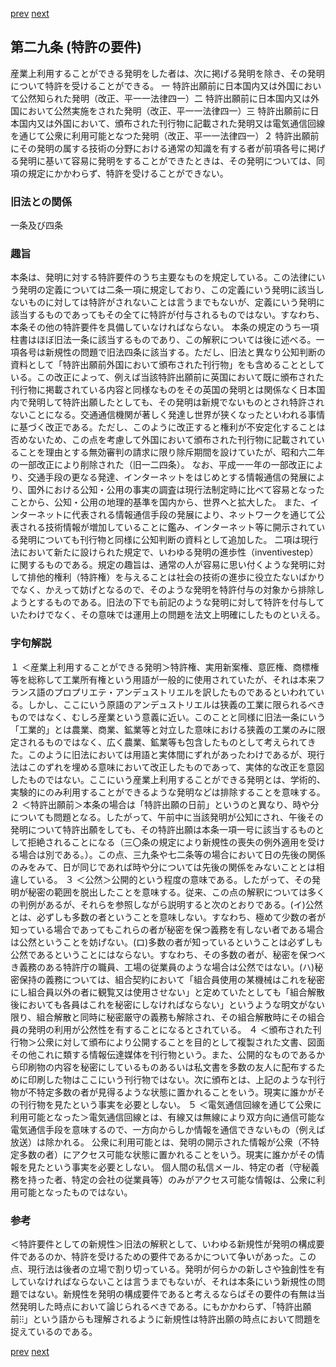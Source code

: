 [prev](/specific/markdowns/特許法/032_Mp-Ch_1-At_28.md)
[next](/specific/markdowns/特許法/034_Mp-Ch_2-At_29_2.md)
## 第二九条 (特許の要件)
産業上利用することができる発明をした者は、次に掲げる発明を除き、その発明について特許を受けることができる。
一 特許出願前に日本国内又は外国において公然知られた発明（改正、平一一法律四一）二 特許出願前に日本国内又は外国において公然実施をされた発明（改正、平一一法律四一）三 特許出願前に日本国内又は外国において、頒布された刊行物に記載された発明又は電気通信回線を通じて公衆に利用可能となつた発明（改正、平一一法律四一）２ 特許出願前にその発明の属する技術の分野における通常の知識を有する者が前項各号に掲げる発明に基いて容易に発明をすることができたときは、その発明については、同項の規定にかかわらず、特許を受けることができない。

### 旧法との関係
一条及び四条

### 趣旨
本条は、発明に対する特許要件のうち主要なものを規定している。この法律にいう発明の定義については二条一項に規定しており、この定義にいう発明に該当しないものに対しては特許がされないことは言うまでもないが、定義にいう発明に該当するものであってもその全てに特許が付与されるものではない。すなわち、本条その他の特許要件を具備していなければならない。
本条の規定のうち一項柱書はほぼ旧法一条に該当するものであり、この解釈については後に述べる。一項各号は新規性の問題で旧法四条に該当する。ただし、旧法と異なり公知判断の資料として「特許出願前外国において頒布された刊行物」をも含めることとしている。この改正によって、例えば当該特許出願前に英国において既に頒布された刊行物に掲載されている内容と同様なものをその英国の発明とは関係なく日本国内で発明して特許出願したとしても、その発明は新規でないものとされ特許されないことになる。交通通信機関が著しく発達し世界が狭くなったといわれる事情に基づく改正である。ただし、このように改正すると権利が不安定化することは否めないため、この点を考慮して外国において頒布された刊行物に記載されていることを理由とする無効審判の請求に限り除斥期間を設けていたが、昭和六二年の一部改正により削除された（旧一二四条）。
なお、平成一一年の一部改正により、交通手段の更なる発達、インターネットをはじめとする情報通信の発展により、国外における公知・公用の事実の調査は現行法制定時に比べて容易となったことから、公知・公用の地理的基準を国内から、世界へと拡大した。
また、インターネットに代表される情報通信手段の発展により、ネットワークを通じて公表される技術情報が増加していることに鑑み、インターネット等に開示されている発明についても刊行物と同様に公知判断の資料として追加した。
二項は現行法において新たに設けられた規定で、いわゆる発明の進歩性（inventivestep）に関するものである。規定の趣旨は、通常の人が容易に思い付くような発明に対して排他的権利（特許権）を与えることは社会の技術の進歩に役立たないばかりでなく、かえって妨げとなるので、そのような発明を特許付与の対象から排除しようとするものである。旧法の下でも前記のような発明に対して特許を付与していたわけでなく、その意味では運用上の問題を法文上明確にしたものといえる。

### 字句解説
１ ＜産業上利用することができる発明＞特許権、実用新案権、意匠権、商標権等を総称して工業所有権という用語が一般的に使用されていたが、それは本来フランス語のプロプリエテ・アンデュストリエルを訳したものであるといわれている。しかし、ここにいう原語のアンデュストリエルは狭義の工業に限られるべきものではなく、むしろ産業という意義に近い。このことと同様に旧法一条にいう「工業的」とは農業、商業、鉱業等と対立した意味における狭義の工業のみに限定されるものではなく、広く農業、鉱業等も包含したものとして考えられてきた。このように旧法においては用語と実体間にずれがあったわけであるが、現行法はこのずれを埋める意味において改正したものであって、実体的な改正を意図したものではない。ここにいう産業上利用することができる発明とは、学術的、実験的にのみ利用することができるような発明などは排除することを意味する。
２ ＜特許出願前＞本条の場合は「特許出願の日前」というのと異なり、時や分についても問題となる。したがって、午前中に当該発明が公知にされ、午後その発明について特許出願をしても、その特許出願は本条一項一号に該当するものとして拒絶されることになる（三〇条の規定により新規性の喪失の例外適用を受ける場合は別である。）。この点、三九条や七二条等の場合において日の先後の関係のみをみて、日が同じであれば時や分については先後の関係をみないこととは相違している。
３ ＜公然＞公開的という程度の意味である。したがって、その発明が秘密の範囲を脱出したことを意味する。従来、この点の解釈については多くの判例があるが、それらを参照しながら説明すると次のとおりである。(イ)公然とは、必ずしも多数の者ということを意味しない。すなわち、極めて少数の者が知っている場合であってもこれらの者が秘密を保つ義務を有しない者である場合は公然ということを妨げない。(ロ)多数の者が知っているということは必ずしも公然であるということにはならない。すなわち、その多数の者が、秘密を保つべき義務のある特許庁の職員、工場の従業員のような場合は公然ではない。(ハ)秘密保持の義務については、組合契約において「組合員使用の某機械はこれを秘密にし組合員以外の者に観覧又は使用させない」と定めていたとしても「組合解散後においても各員はこれを秘密にしなければならない」というような明文がない限り、組合解散と同時に秘密厳守の義務も解除され、その組合解散時にその組合員の発明の利用が公然性を有することになるとされている。
４ ＜頒布された刊行物＞公衆に対して頒布により公開することを目的として複製された文書、図面その他これに類する情報伝達媒体を刊行物という。また、公開的なものであるから印刷物の内容を秘密にしているものあるいは私文書を多数の友人に配布するために印刷した物はここにいう刊行物ではない。次に頒布とは、上記のような刊行物が不特定多数の者が見得るような状態に置かれることをいう。現実に誰かがその刊行物を見たという事実を必要としない。
５ ＜電気通信回線を通じて公衆に利用可能となった＞電気通信回線とは、有線又は無線により双方向に通信可能な電気通信手段を意味するので、一方向からしか情報を通信できないもの（例えば放送）は除かれる。
公衆に利用可能とは、発明の開示された情報が公衆（不特定多数の者）にアクセス可能な状態に置かれることをいう。現実に誰かがその情報を見たという事実を必要としない。
個人間の私信メール、特定の者（守秘義務を持った者、特定の会社の従業員等）のみがアクセス可能な情報は、公衆に利用可能となったものではない。

### 参考
＜特許要件としての新規性＞旧法の解釈として、いわゆる新規性が発明の構成要件であるのか、特許を受けるための要件であるかについて争いがあった。この点、現行法は後者の立場で割り切っている。発明が何らかの新しさや独創性を有していなければならないことは言うまでもないが、それは本条にいう新規性の問題ではない。新規性を発明の構成要件であると考えるならばその要件の有無は当然発明した時点において論じられるべきである。にもかかわらず、「特許出願前⁝⁝」という語からも理解されるように新規性は特許出願の時点において問題を捉えているのである。

[prev](/specific/markdowns/特許法/032_Mp-Ch_1-At_28.md)
[next](/specific/markdowns/特許法/034_Mp-Ch_2-At_29_2.md)